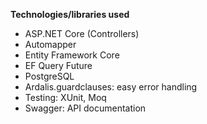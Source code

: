 **Technologies/libraries used**

- ASP.NET Core (Controllers)
- Automapper
- Entity Framework Core
- EF Query Future
- PostgreSQL
- Ardalis.guardclauses: easy error handling
- Testing: XUnit, Moq
- Swagger: API documentation
